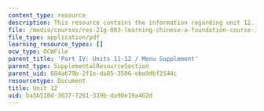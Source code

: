 ```yaml
---
content_type: resource
description: This resource contains the information regarding unit 12.
file: /media/courses/res-21g-003-learning-chinese-a-foundation-course-in-mandarin-spring-2011/ba5b510d36377261339bda90e19a462d_MITRES_21G_003S11_unit12.pdf
file_type: application/pdf
learning_resource_types: []
ocw_type: OCWFile
parent_title: 'Part IV: Units 11-12 / Menu Supplement'
parent_type: SupplementalResourceSection
parent_uid: 684a679b-2f1e-da85-3506-eba9dbf2544c
resourcetype: Document
title: Unit 12
uid: ba5b510d-3637-7261-339b-da90e19a462d
---
```

